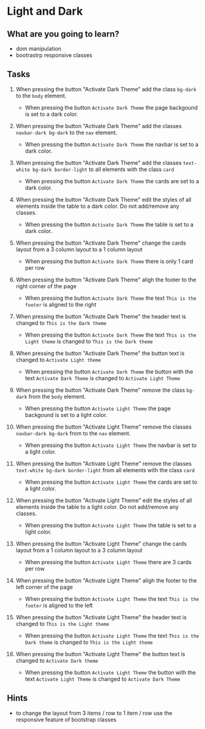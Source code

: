 # Light and Dark



## What are you going to learn?

- dom manipulation
- bootrastrp responsive classes

## Tasks

1. When pressing the button "Activate Dark Theme" add the class `bg-dark` to the `body` element.
    - When pressing the button `Activate Dark Theme` the page backgound is set to a dark color.

2. When pressing the button "Activate Dark Theme" add the classes `navbar-dark bg-dark` to the `nav` element.
    - When pressing the button `Activate Dark Theme` the navbar is set to a dark color.

3. When pressing the button "Activate Dark Theme" add the classes `text-white bg-dark border-light`  to all elements with the class `card`
    - When pressing the button `Activate Dark Theme` the cards are set to a dark color.

4. When pressing the button "Activate Dark Theme" edit the styles of all elements inside  the table to a dark color. Do not add/remove any classes.
    - When pressing the button `Activate Dark Theme` the table is set to a dark color.

5. When pressing the button "Activate Dark Theme" change the cards layout from a 3 column  layout to a 1 column layout
    - When pressing the button `Activate Dark Theme` there is only 1 card per row

6. When pressing the button "Activate Dark Theme" aligh the footer to the right corner of the page
    - When pressing the button `Activate Dark Theme` the text `This is the footer` is aligned to the right

7. When pressing the button "Activate Dark Theme" the header text is changed to `This is the Dark theme`
    - When pressing the button `Activate Dark Theme` the text `This is the Light theme` is changed to `This is the Dark theme`

8. When pressing the button "Activate Dark Theme" the button text is changed to `Activate Light theme`
    - When pressing the button `Activate Dark Theme` the button with the text `Activate Dark Theme` is changed to `Activate Light Theme`

9. When pressing the button "Activate Dark Theme" remove the class `bg-dark` from the `body` element.
    - When pressing the button `Activate Light Theme` the page backgound is set to a light color.

10. When pressing the button "Activate Light Theme" remove the classes `navbar-dark bg-dark` from to the `nav` element.
    - When pressing the button `Activate Light Theme` the navbar is set to a light color.

11. When pressing the button "Activate Light Theme" remove the classes `text-white bg-dark border-light`  from all elements with the class `card`
    - When pressing the button `Activate Light Theme` the cards are set to a light color.

12. When pressing the button "Activate Light Theme" edit the styles of all elements inside  the table to a light color. Do not add/remove any classes.
    - When pressing the button `Activate Light Theme` the table is set to a light color.

13. When pressing the button "Activate Light Theme" change the cards layout from a 1 column  layout to a 3 column layout
    - When pressing the button `Activate Light Theme` there are 3 cards per row

14. When pressing the button "Activate Light Theme" aligh the footer to the left corner of the page
    - When pressing the button `Activate Light Theme` the text `This is the footer` is aligned to the left

15. When pressing the button "Activate Light Theme" the header text is changed to `This is the Light theme`
    - When pressing the button `Activate Light Theme` the text `This is the Dark theme` is changed to `This is the Light theme`

16. When pressing the button "Activate Light Theme" the button text is changed to `Activate Dark theme`
    - When pressing the button `Activate Light Theme` the button with the text `Activate Light Theme` is changed to `Activate Dark Theme`

## Hints

- to change the layout from 3 items / row to 1 item / row use the responsive feature of bootstrap classes
